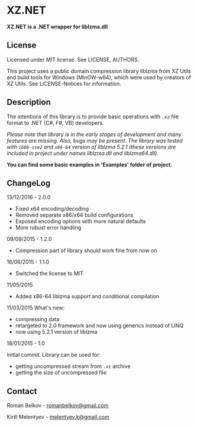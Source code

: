 # XZ.NET

**XZ.NET is a .NET wrapper for liblzma.dll**

## License ##
Licensed under MIT license. See LICENSE, AUTHORS.

This project uses a public domain compression library liblzma from XZ Utils and build tools for Windows (MinGW-w64), which were used by creators of XZ Utils. See LICENSE-Notices for information.

## Description ##

The intentions of this library is to provide basic operations with `.xz` file format to .NET (C#, F#, VB) developers.

*Please note that library is in the early stages of development and many features are missing. Also, bugs may be present. The library was tested with `i686-sse2`  and `x86-64` version of liblzma 5.2.1 (these versions are included in project under names liblzma.dll and liblzma64.dll).*

**You can find some basic examples in 'Examples' folder of project.**

## ChangeLog ##

13/12/2016 - 2.0.0

- Fixed x64 encoding/decoding
- Removed separate x86/x64 build configurations
- Exposed encoding options with more natural defaults
- More robust error handling

09/09/2015 - 1.2.0

- Compression part of library should work fine from now on

16/06/2015 - 1.1.0

- Switched the license to MIT

11/05/2015

- Added x86-64 liblzma support and conditional compilation

11/03/2015 
What's new:

- compressing data
- retargeted to 2.0 framework and now using generics instead of LINQ
- now using 5.2.1 version of liblzma

18/01/2015 - 1.0

Initial commit. Library can be used for: 

- getting uncompressed stream from `.xz` archive 
- getting the size of uncompressed file


## Contact ##

Roman Belkov - romanbelkov@gmail.com

Kirill Melentyev - melentyev.k@gmail.com 